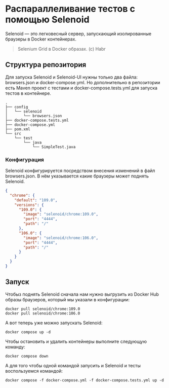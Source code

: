 # Распараллеливание тестов с помощью Selenoid
Selenoid — это легковесный сервер, запускающий изолированные браузеры в Docker контейнерах. 
> Selenium Grid в Docker образах. (с) Habr
## Структура репозитория
Для запуска Selenoid и Selenoid-UI нужны только два файла: browsers.json и docker-compose.yml. 
Но дополнительно в репозитории есть Maven проект с тестами и docker-compose.tests.yml для запуска тестов в контейнере. 
```
.
├── config
│   └── selenoid
│       └── browsers.json
├── docker-compose.tests.yml
├── docker-compose.yml
├── pom.xml
└── src
    └── test
        └── java
            └── SimpleTest.java
```
### Конфигурация
Selenoid конфигурируется посредством внесения изменений в файл browsers.json. В нём указывается какие браузеры может поднять Selenoid. 
```json
{
  "chrome": {
    "default": "109.0",
    "versions": {
      "109.0": {
        "image": "selenoid/chrome:109.0",
        "port": "4444",
        "path": "/"
      },
      "106.0": {
        "image": "selenoid/chrome:106.0",
        "port": "4444",
        "path": "/"
      }
    }
  }
}
```
## Запуск
Чтобыз поднять Selenoid сначала нам нужно выгрузить из Docker Hub образы браузеров, который мы указали в конфигурации:
```console
docker pull selenoid/chrome:109.0
docker pull selenoid/chrome:106.0
```
А вот теперь уже можно запускать Selenoid:
```console
docker compose up -d
```
Чтобы остановить и удалить контейнеры выполните следующую команду:
```console
docker compose down
```
А для того чтобы одной командой запусить и Selenoid и тесты воспользуемся командой:
```console
docker compose -f docker-compose.yml -f docker-compose.tests.yml up -d
```
